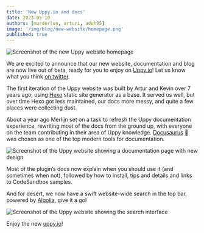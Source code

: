 ```yaml
---
title: 'New Uppy.io and docs'
date: 2023-05-10
authors: [murderlon, arturi, aduh95]
image: '/img/blog/new-website/homepage.png'
published: true
---
```


<img src="/img/blog/new-website/homepage.png" className="border" alt="Screenshot of the new Uppy website homepage" />

We are excited to announce that our new website, documentation and blog are now
live out of beta, ready for you to enjoy on [Uppy.io](https://uppy.io)! Let us
know what you think [on twitter](https://twitter.com/uppy_io).

The first iteration of the Uppy website was built by Artur and Kevin over 7
years ago, using [Hexo](https://hexo.io/) static site generator as a base. It
served us well, but over time Hexo got less maintained, our docs more messy, and
quite a few places were collecting dust.

About a year ago Merlijn set on a task to refresh the Uppy documentation
experience, rewriting most of the docs from the ground up, with everyone on the
team contributing in their area of Uppy knowledge.
[Docusaurus](https://docusaurus.io/) 🦕 was chosen as one of the top modern
tools for documentation.

![Screenshot of the Uppy website showing a documentation page with new design](/img/blog/new-website/dashboard-docs.png)

Most of the plugin’s docs now explain when you should use it (and sometimes when
not), followed by how to install, tips and details and links to CodeSandbox
samples.

And for desert, we now have a swift website-wide search in the top bar, powered
by [Algolia](https://www.algolia.com), give it a go!

![Screenshot of the Uppy website showing the search interface](/img/blog/new-website/search.png)

Enjoy the new [uppy.io](https://uppy.io)!
